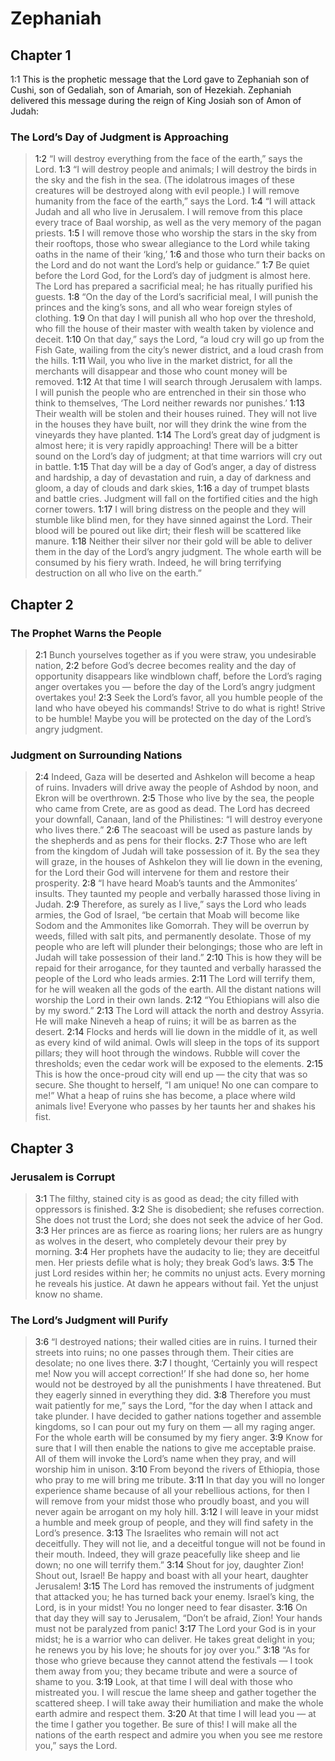 # Zephaniah

## Chapter 1

<a name="1:1">1:1</a> This is the prophetic message that the Lord gave to Zephaniah son of Cushi, son of Gedaliah, son of Amariah, son of Hezekiah. Zephaniah delivered this message during the reign of King Josiah son of Amon of Judah:

### The Lord’s Day of Judgment is Approaching

> <a name="1:2">1:2</a> “I will destroy everything from the face of the earth,” says the Lord.
> <a name="1:3">1:3</a> “I will destroy people and animals;
> I will destroy the birds in the sky
> and the fish in the sea.
> (The idolatrous images of these creatures will be destroyed along with evil people.)
> I will remove humanity from the face of the earth,” says the Lord.
> <a name="1:4">1:4</a> “I will attack Judah
> and all who live in Jerusalem.
> I will remove from this place every trace of Baal worship,
> as well as the very memory of the pagan priests.
> <a name="1:5">1:5</a> I will remove those who worship the stars in the sky from their rooftops,
> those who swear allegiance to the Lord while taking oaths in the name of their ‘king,’
> <a name="1:6">1:6</a> and those who turn their backs on the Lord
> and do not want the Lord’s help or guidance.”
> <a name="1:7">1:7</a> Be quiet before the Lord God,
> for the Lord’s day of judgment is almost here.
> The Lord has prepared a sacrificial meal;
> he has ritually purified his guests.
> <a name="1:8">1:8</a> “On the day of the Lord’s sacrificial meal,
> I will punish the princes and the king’s sons,
> and all who wear foreign styles of clothing.
> <a name="1:9">1:9</a> On that day I will punish all who hop over the threshold,
> who fill the house of their master with wealth taken by violence and deceit.
> <a name="1:10">1:10</a> On that day,” says the Lord,
> “a loud cry will go up from the Fish Gate,
> wailing from the city’s newer district,
> and a loud crash from the hills.
> <a name="1:11">1:11</a> Wail, you who live in the market district,
> for all the merchants will disappear
> and those who count money will be removed.
> <a name="1:12">1:12</a> At that time I will search through Jerusalem with lamps.
> I will punish the people who are entrenched in their sin
> those who think to themselves,
> ‘The Lord neither rewards nor punishes.’
> <a name="1:13">1:13</a> Their wealth will be stolen
> and their houses ruined.
> They will not live in the houses they have built,
> nor will they drink the wine from the vineyards they have planted.
> <a name="1:14">1:14</a> The Lord’s great day of judgment is almost here;
> it is very rapidly approaching!
> There will be a bitter sound on the Lord’s day of judgment;
> at that time warriors will cry out in battle.
> <a name="1:15">1:15</a> That day will be a day of God’s anger,
> a day of distress and hardship,
> a day of devastation and ruin,
> a day of darkness and gloom,
> a day of clouds and dark skies,
> <a name="1:16">1:16</a> a day of trumpet blasts and battle cries.
> Judgment will fall on the fortified cities and the high corner towers.
> <a name="1:17">1:17</a> I will bring distress on the people
> and they will stumble like blind men,
> for they have sinned against the Lord.
> Their blood will be poured out like dirt;
> their flesh will be scattered like manure.
> <a name="1:18">1:18</a> Neither their silver nor their gold will be able to deliver them
> in the day of the Lord’s angry judgment.
> The whole earth will be consumed by his fiery wrath.
> Indeed, he will bring terrifying destruction on all who live on the earth.”

## Chapter 2

### The Prophet Warns the People

> <a name="2:1">2:1</a> Bunch yourselves together as if you were straw, you undesirable nation,
> <a name="2:2">2:2</a> before God’s decree becomes reality and the day of opportunity disappears like windblown chaff,
> before the Lord’s raging anger overtakes you — 
> before the day of the Lord’s angry judgment overtakes you!
> <a name="2:3">2:3</a> Seek the Lord’s favor, all you humble people of the land who have obeyed his commands!
> Strive to do what is right! Strive to be humble!
> Maybe you will be protected on the day of the Lord’s angry judgment.

### Judgment on Surrounding Nations

> <a name="2:4">2:4</a> Indeed, Gaza will be deserted
> and Ashkelon will become a heap of ruins.
> Invaders will drive away the people of Ashdod by noon,
> and Ekron will be overthrown.
> <a name="2:5">2:5</a> Those who live by the sea, the people who came from Crete, are as good as dead.
> The Lord has decreed your downfall, Canaan, land of the Philistines:
> “I will destroy everyone who lives there.”
> <a name="2:6">2:6</a> The seacoast will be used as pasture lands by the shepherds
> and as pens for their flocks.
> <a name="2:7">2:7</a> Those who are left from the kingdom of Judah will take possession of it.
> By the sea they will graze,
> in the houses of Ashkelon they will lie down in the evening,
> for the Lord their God will intervene for them and restore their prosperity.
> <a name="2:8">2:8</a> “I have heard Moab’s taunts
> and the Ammonites’ insults.
> They taunted my people
> and verbally harassed those living in Judah.
> <a name="2:9">2:9</a> Therefore, as surely as I live,” says the Lord who leads armies, the God of Israel,
> “be certain that Moab will become like Sodom
> and the Ammonites like Gomorrah.
> They will be overrun by weeds,
> filled with salt pits,
> and permanently desolate.
> Those of my people who are left will plunder their belongings;
> those who are left in Judah will take possession of their land.”
> <a name="2:10">2:10</a> This is how they will be repaid for their arrogance,
> for they taunted and verbally harassed the people of the Lord who leads armies.
> <a name="2:11">2:11</a> The Lord will terrify them,
> for he will weaken all the gods of the earth.
> All the distant nations will worship the Lord in their own lands.
> <a name="2:12">2:12</a> “You Ethiopians will also die by my sword.”
> <a name="2:13">2:13</a> The Lord will attack the north
> and destroy Assyria.
> He will make Nineveh a heap of ruins;
> it will be as barren as the desert.
> <a name="2:14">2:14</a> Flocks and herds will lie down in the middle of it,
> as well as every kind of wild animal.
> Owls will sleep in the tops of its support pillars;
> they will hoot through the windows.
> Rubble will cover the thresholds;
> even the cedar work will be exposed to the elements.
> <a name="2:15">2:15</a> This is how the once-proud city will end up — 
> the city that was so secure.
> She thought to herself, “I am unique! No one can compare to me!”
> What a heap of ruins she has become, a place where wild animals live!
> Everyone who passes by her taunts her and shakes his fist.

## Chapter 3

### Jerusalem is Corrupt

> <a name="3:1">3:1</a> The filthy, stained city is as good as dead;
> the city filled with oppressors is finished.
> <a name="3:2">3:2</a> She is disobedient;
> she refuses correction.
> She does not trust the Lord;
> she does not seek the advice of her God.
> <a name="3:3">3:3</a> Her princes are as fierce as roaring lions;
> her rulers are as hungry as wolves in the desert,
> who completely devour their prey by morning.
> <a name="3:4">3:4</a> Her prophets have the audacity to lie;
> they are deceitful men.
> Her priests defile what is holy;
> they break God’s laws.
> <a name="3:5">3:5</a> The just Lord resides within her;
> he commits no unjust acts.
> Every morning he reveals his justice.
> At dawn he appears without fail.
> Yet the unjust know no shame.

### The Lord’s Judgment will Purify

> <a name="3:6">3:6</a> “I destroyed nations;
> their walled cities are in ruins.
> I turned their streets into ruins;
> no one passes through them.
> Their cities are desolate;
> no one lives there.
> <a name="3:7">3:7</a> I thought, ‘Certainly you will respect me!
> Now you will accept correction!’
> If she had done so, her home would not be destroyed
> by all the punishments I have threatened.
> But they eagerly sinned
> in everything they did.
> <a name="3:8">3:8</a> Therefore you must wait patiently for me,” says the Lord,
> “for the day when I attack and take plunder.
> I have decided to gather nations together
> and assemble kingdoms,
> so I can pour out my fury on them — 
> all my raging anger.
> For the whole earth will be consumed
> by my fiery anger.
> <a name="3:9">3:9</a> Know for sure that I will then enable
> the nations to give me acceptable praise.
> All of them will invoke the Lord’s name when they pray,
> and will worship him in unison.
> <a name="3:10">3:10</a> From beyond the rivers of Ethiopia,
> those who pray to me will bring me tribute.
> <a name="3:11">3:11</a> In that day you will no longer experience shame because of all your rebellious actions,
> for then I will remove from your midst those who proudly boast,
> and you will never again be arrogant on my holy hill.
> <a name="3:12">3:12</a> I will leave in your midst a humble and meek group of people,
> and they will find safety in the Lord’s presence.
> <a name="3:13">3:13</a> The Israelites who remain will not act deceitfully.
> They will not lie,
> and a deceitful tongue will not be found in their mouth.
> Indeed, they will graze peacefully like sheep and lie down;
> no one will terrify them.”
> <a name="3:14">3:14</a> Shout for joy, daughter Zion!
> Shout out, Israel!
> Be happy and boast with all your heart, daughter Jerusalem!
> <a name="3:15">3:15</a> The Lord has removed the instruments of judgment that attacked you;
> he has turned back your enemy.
> Israel’s king, the Lord, is in your midst!
> You no longer need to fear disaster.
> <a name="3:16">3:16</a> On that day they will say to Jerusalem,
> “Don’t be afraid, Zion!
> Your hands must not be paralyzed from panic!
> <a name="3:17">3:17</a> The Lord your God is in your midst;
> he is a warrior who can deliver.
> He takes great delight in you;
> he renews you by his love;
> he shouts for joy over you.”
> <a name="3:18">3:18</a> “As for those who grieve because they cannot attend the festivals — 
> I took them away from you;
> they became tribute and were a source of shame to you.
> <a name="3:19">3:19</a> Look, at that time I will deal with those who mistreated you.
> I will rescue the lame sheep
> and gather together the scattered sheep.
> I will take away their humiliation
> and make the whole earth admire and respect them.
> <a name="3:20">3:20</a> At that time I will lead you — 
> at the time I gather you together.
> Be sure of this! I will make all the nations of the earth respect and admire you
> when you see me restore you,” says the Lord.